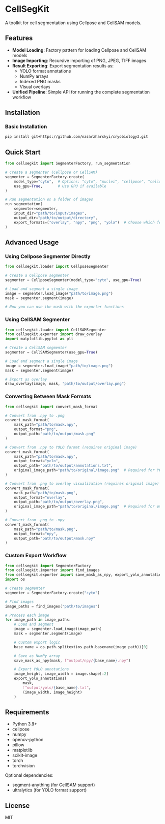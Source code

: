 # CellSegKit

A toolkit for cell segmentation using Cellpose and CellSAM models.

## Features

- **Model Loading**: Factory pattern for loading Cellpose and CellSAM models
- **Image Importing**: Recursive importing of PNG, JPEG, TIFF images
- **Result Exporting**: Export segmentation results as:
  - YOLO format annotations
  - NumPy arrays
  - Indexed PNG masks
  - Visual overlays
- **Unified Pipeline**: Simple API for running the complete segmentation workflow

## Installation

### Basic Installation

```bash
pip install git+https://github.com/nazarzharskyi/cryobiology3.git
```

## Quick Start

```python
from cellsegkit import SegmenterFactory, run_segmentation

# Create a segmenter (Cellpose or CellSAM)
segmenter = SegmenterFactory.create(
    model_type="cyto",  # Options: "cyto", "nuclei", "cellpose", "cellsam"
    use_gpu=True,       # Use GPU if available
)

# Run segmentation on a folder of images
run_segmentation(
    segmenter=segmenter,
    input_dir="path/to/input/images",
    output_dir="path/to/output/directory",
    export_formats=("overlay", "npy", "png", "yolo")  # Choose which formats to export
)
```

## Advanced Usage

### Using Cellpose Segmenter Directly

```python
from cellsegkit.loader import CellposeSegmenter

# Create a Cellpose segmenter
segmenter = CellposeSegmenter(model_type="cyto", use_gpu=True)

# Load and segment a single image
image = segmenter.load_image("path/to/image.png")
mask = segmenter.segment(image)

# Now you can use the mask with the exporter functions
```

### Using CellSAM Segmenter

```python
from cellsegkit.loader import CellSAMSegmenter
from cellsegkit.exporter import draw_overlay
import matplotlib.pyplot as plt

# Create a CellSAM segmenter
segmenter = CellSAMSegmenter(use_gpu=True)

# Load and segment a single image
image = segmenter.load_image("path/to/image.png")
mask = segmenter.segment(image)

# Export as overlay
draw_overlay(image, mask, "path/to/output/overlay.png")
```

### Converting Between Mask Formats

```python
from cellsegkit import convert_mask_format

# Convert from .npy to .png
convert_mask_format(
    mask_path="path/to/mask.npy",
    output_format="png",
    output_path="path/to/output/mask.png"
)

# Convert from .npy to YOLO format (requires original image)
convert_mask_format(
    mask_path="path/to/mask.npy",
    output_format="yolo",
    output_path="path/to/output/annotations.txt",
    original_image_path="path/to/original/image.png"  # Required for YOLO format
)

# Convert from .png to overlay visualization (requires original image)
convert_mask_format(
    mask_path="path/to/mask.png",
    output_format="overlay",
    output_path="path/to/output/overlay.png",
    original_image_path="path/to/original/image.png"  # Required for overlay
)

# Convert from .png to .npy
convert_mask_format(
    mask_path="path/to/mask.png",
    output_format="npy",
    output_path="path/to/output/mask.npy"
)
```

### Custom Export Workflow

```python
from cellsegkit import SegmenterFactory
from cellsegkit.importer import find_images
from cellsegkit.exporter import save_mask_as_npy, export_yolo_annotations
import os

# Create segmenter
segmenter = SegmenterFactory.create("cyto")

# Find images
image_paths = find_images("path/to/images")

# Process each image
for image_path in image_paths:
    # Load and segment
    image = segmenter.load_image(image_path)
    mask = segmenter.segment(image)

    # Custom export logic
    base_name = os.path.splitext(os.path.basename(image_path))[0]

    # Save as NumPy array
    save_mask_as_npy(mask, f"output/npy/{base_name}.npy")

    # Export YOLO annotations
    image_height, image_width = image.shape[:2]
    export_yolo_annotations(
        mask, 
        f"output/yolo/{base_name}.txt", 
        (image_width, image_height)
    )
```

## Requirements

- Python 3.8+
- cellpose
- numpy
- opencv-python
- pillow
- matplotlib
- scikit-image
- torch
- torchvision

Optional dependencies:
- segment-anything (for CellSAM support)
- ultralytics (for YOLO format support)

## License

MIT
